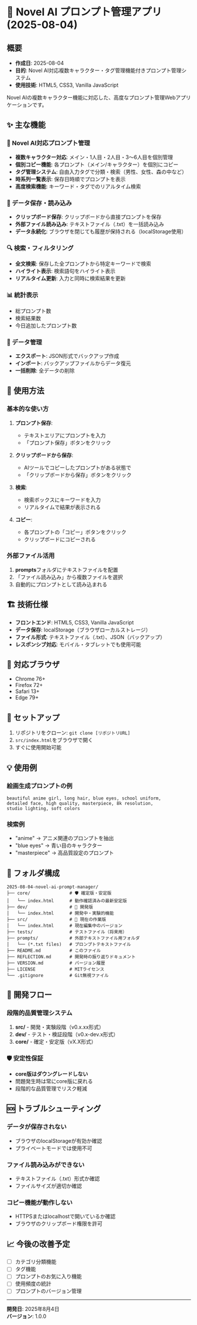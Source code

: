 # 🎨 Novel AI プロンプト管理アプリ (2025-08-04)

## 概要
- **作成日**: 2025-08-04
- **目的**: Novel AI対応複数キャラクター・タグ管理機能付きプロンプト管理システム
- **使用技術**: HTML5, CSS3, Vanilla JavaScript

Novel AIの複数キャラクター機能に対応した、高度なプロンプト管理Webアプリケーションです。

## ✨ 主な機能

### 📝 Novel AI対応プロンプト管理
- **複数キャラクター対応**: メイン・1人目・2人目・3〜6人目を個別管理
- **個別コピー機能**: 各プロンプト（メイン/キャラクター）を個別にコピー
- **タグ管理システム**: 自由入力タグで分類・検索（男性、女性、森の中など）
- **時系列一覧表示**: 保存日時順でプロンプトを表示
- **高度検索機能**: キーワード・タグでのリアルタイム検索

### 💾 データ保存・読み込み
- **クリップボード保存**: クリップボードから直接プロンプトを保存
- **外部ファイル読み込み**: テキストファイル（.txt）を一括読み込み
- **データ永続化**: ブラウザを閉じても履歴が保持される（localStorage使用）

### 🔍 検索・フィルタリング
- **全文検索**: 保存した全プロンプトから特定キーワードで検索
- **ハイライト表示**: 検索語句をハイライト表示
- **リアルタイム更新**: 入力と同時に検索結果を更新

### 📊 統計表示
- 総プロンプト数
- 検索結果数
- 今日追加したプロンプト数

### 📁 データ管理
- **エクスポート**: JSON形式でバックアップ作成
- **インポート**: バックアップファイルからデータ復元
- **一括削除**: 全データの削除

## 🚀 使用方法

### 基本的な使い方
1. **プロンプト保存**:
   - テキストエリアにプロンプトを入力
   - 「プロンプト保存」ボタンをクリック

2. **クリップボードから保存**:
   - AIツールでコピーしたプロンプトがある状態で
   - 「クリップボードから保存」ボタンをクリック

3. **検索**:
   - 検索ボックスにキーワードを入力
   - リアルタイムで結果が表示される

4. **コピー**:
   - 各プロンプトの「コピー」ボタンをクリック
   - クリップボードにコピーされる

### 外部ファイル活用
1. **prompts**フォルダにテキストファイルを配置
2. 「ファイル読み込み」から複数ファイルを選択
3. 自動的にプロンプトとして読み込まれる

## 🏗️ 技術仕様

- **フロントエンド**: HTML5, CSS3, Vanilla JavaScript
- **データ保存**: localStorage（ブラウザローカルストレージ）
- **ファイル形式**: テキストファイル（.txt）、JSON（バックアップ）
- **レスポンシブ対応**: モバイル・タブレットでも使用可能

## 📱 対応ブラウザ

- Chrome 76+
- Firefox 72+
- Safari 13+
- Edge 79+

## 🔧 セットアップ

1. リポジトリをクローン: `git clone [リポジトリURL]`
2. `src/index.html`をブラウザで開く
3. すぐに使用開始可能

## 💡 使用例

### 絵画生成プロンプトの例
```
beautiful anime girl, long hair, blue eyes, school uniform, 
detailed face, high quality, masterpiece, 8k resolution,
studio lighting, soft colors
```

### 検索例
- "anime" → アニメ関連のプロンプトを抽出
- "blue eyes" → 青い目のキャラクター
- "masterpiece" → 高品質設定のプロンプト

## 📂 フォルダ構成
```
2025-08-04-novel-ai-prompt-manager/
├── core/               # 🛡️ 確定版・安定版
│   └── index.html      # 動作確認済みの最新安定版
├── dev/                # 🧪 開発版
│   └── index.html      # 開発中・実験的機能
├── src/                # 🔧 現在の作業版
│   └── index.html      # 現在編集中のバージョン
├── tests/              # テストファイル（将来用）
├── prompts/            # 外部テキストファイル用フォルダ
│   └── (*.txt files)   # プロンプトテキストファイル
├── README.md           # このファイル
├── REFLECTION.md       # 開発時の振り返りドキュメント
├── VERSION.md          # バージョン履歴
├── LICENSE             # MITライセンス
└── .gitignore          # Git無視ファイル
```

## 🔄 開発フロー

### 段階的品質管理システム
1. **src/** - 開発・実験段階（v0.x.xx形式）
2. **dev/** - テスト・検証段階（v0.x-dev.x形式）  
3. **core/** - 確定・安定版（vX.X形式）

### 🛡️ 安定性保証
- **core版はダウングレードしない**
- 問題発生時は常にcore版に戻れる
- 段階的な品質管理でリスク軽減

## 🆘 トラブルシューティング

### データが保存されない
- ブラウザのlocalStorageが有効か確認
- プライベートモードでは使用不可

### ファイル読み込みができない
- テキストファイル（.txt）形式か確認
- ファイルサイズが適切か確認

### コピー機能が動作しない
- HTTPSまたはlocalhostで開いているか確認
- ブラウザのクリップボード権限を許可

## 📈 今後の改善予定

- [ ] カテゴリ分類機能
- [ ] タグ機能
- [ ] プロンプトのお気に入り機能
- [ ] 使用頻度の統計
- [ ] プロンプトのバージョン管理

---

**開発日**: 2025年8月4日  
**バージョン**: 1.0.0